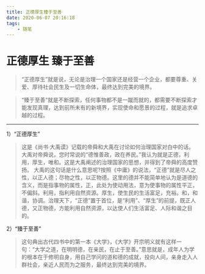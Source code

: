 ```yaml
---
title: 正德厚生臻于至善
date: 2020-06-07 20:16:18
tags:
    - 随笔
---
```


# 正德厚生 臻于至善
>“正德厚生”就是说，无论是治理一个国家还是经营一个企业，都要尊重、关爱、厚待社会民生及一切生命体，最终达到完美的境界。​

>“臻于至善”就是不断探索，任何事物都不是一蹴而就的，都需要不断探索才能发现真理，达到前所未有的新境界，实现使命和愿景的过程，就是追求卓越的过程。

***

1）“正德厚生”
>这是《尚书·大禹谟》记载的帝舜和大禹在讨论如何治理国家对白中的话。大禹对帝舜说，您时常说的“德惟善政，政在养民。”我认为就是正德，利用，厚生，唯和。这是大禹阐述的治理国家的思想，并得到了帝舜的高度赞扬。
大禹的这句话是什么意思呢?按照《中庸》的说法，“正德”就是尽人之性，以正人德；尽物之性，以正物德。这里的德并不能简单地认为是道德的含义，而是指事物的属性，正，此处为使动用法，意为使事物的属性平正，不偏斜。利用，指利用自然资源。厚生，使生民的生活富足，充裕。和，和谐，协调。治理天下，“正德”置于首位，是“利用”、“厚生”的前提，既正人德，又正物德，方能利用自然资源，以达使人们生活富足、人际和谐之目的。

2）“臻于至善”
>这句典出古代四书中的第一本《大学》，《大学》开宗明义就有这样一句：“大学之道，在明明德，在亲民，在止于至善。”意思就是，成年人为学的根本在于修明自身，用自己学问的道和德的成就，投向人间，亲身走入人群社会，亲近人民而为之服务，最终达到完美的境界。

